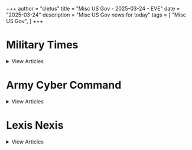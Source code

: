 +++ 
author = "cletus"
title = "Misc US Gov - 2025-03-24 - EVE"
date = "2025-03-24"
description = "Misc US Gov news for today"
tags = [
    "Misc US Gov",
]
+++

# Military Times

<details>
<summary>View Articles</summary>
<br>

<input type='checkbox' name='article_4278' value='https://www.militarytimes.com/smr/transition-guide/' /> 4278 - <a href='https://www.google.com/search?q=www.militarytimes.com+Transition+GuideOpens+in+new+window' target='_blank' rel='noopener noreferrer'>Search - </a> <a href='https://12ft.io/https://www.militarytimes.com/smr/transition-guide/' target='_blank' rel='noopener noreferrer'>Transition GuideOpens in new window</a><br>

<input type='checkbox' name='article_4279' value='https://www.militarytimes.com/smr/benefits-guide/' /> 4279 - <a href='https://www.google.com/search?q=www.militarytimes.com+Benefits+GuideOpens+in+new+window' target='_blank' rel='noopener noreferrer'>Search - </a> <a href='https://12ft.io/https://www.militarytimes.com/smr/benefits-guide/' target='_blank' rel='noopener noreferrer'>Benefits GuideOpens in new window</a><br>

<input type='checkbox' name='article_4280' value='https://www.militarytimes.com/off-duty/gearscout/' /> 4280 - <a href='https://www.google.com/search?q=www.militarytimes.com+Gear+ScoutOpens+in+new+window' target='_blank' rel='noopener noreferrer'>Search - </a> <a href='https://12ft.io/https://www.militarytimes.com/off-duty/gearscout/' target='_blank' rel='noopener noreferrer'>Gear ScoutOpens in new window</a><br>

<input type='checkbox' name='article_4281' value='https://www.militarytimes.com/m/military-times-rss-feeds/' /> 4281 - <a href='https://www.google.com/search?q=www.militarytimes.com+RSS+FeedsOpens+in+new+window' target='_blank' rel='noopener noreferrer'>Search - </a> <a href='https://12ft.io/https://www.militarytimes.com/m/military-times-rss-feeds/' target='_blank' rel='noopener noreferrer'>RSS FeedsOpens in new window</a><br>

</details>


# Army Cyber Command

<details>
<summary>View Articles</summary>
<br>

<input type='checkbox' name='article_4282' value='https://breakingdefense.com/tag/army-cyber-command/off-duty/movies-video-games' /> 4282 - <a href='https://www.google.com/search?q=breakingdefense.com+Military+Movies+%26+Video+Games' target='_blank' rel='noopener noreferrer'>Search - </a> <a href='https://12ft.io/https://breakingdefense.com/tag/army-cyber-command/off-duty/movies-video-games' target='_blank' rel='noopener noreferrer'>Military Movies & Video Games</a><br>

<input type='checkbox' name='article_4283' value='https://breakingdefense.com/tag/army-cyber-command/news/pentagon-congress/2025/03/24/top-trump-officials-accidentally-shared-war-plans-with-media/' /> 4283 - <a href='https://www.google.com/search?q=breakingdefense.com+Top+Trump+officials+accidentally+shared+war+plans+with+media' target='_blank' rel='noopener noreferrer'>Search - </a> <a href='https://12ft.io/https://breakingdefense.com/tag/army-cyber-command/news/pentagon-congress/2025/03/24/top-trump-officials-accidentally-shared-war-plans-with-media/' target='_blank' rel='noopener noreferrer'>Top Trump officials accidentally shared war plans with media</a><br>

<input type='checkbox' name='article_4284' value='https://breakingdefense.com/tag/army-cyber-command/news/your-military/2025/03/24/one-of-last-surviving-tuskegee-airmen-criticizes-trumps-dei-purge/' /> 4284 - <a href='https://www.google.com/search?q=breakingdefense.com+One+of+last+surviving+Tuskegee+Airmen+criticizes+Trump%E2%80%99s+DEI+purge' target='_blank' rel='noopener noreferrer'>Search - </a> <a href='https://12ft.io/https://breakingdefense.com/tag/army-cyber-command/news/your-military/2025/03/24/one-of-last-surviving-tuskegee-airmen-criticizes-trumps-dei-purge/' target='_blank' rel='noopener noreferrer'>One of last surviving Tuskegee Airmen criticizes Trump’s DEI purge</a><br>

<input type='checkbox' name='article_4285' value='https://breakingdefense.com/tag/army-cyber-command/news/pentagon-congress/2025/03/24/senate-democrats-plan-shadow-hearings-on-controversial-va-cuts/' /> 4285 - <a href='https://www.google.com/search?q=breakingdefense.com+Senate+Democrats+plan+%E2%80%98shadow+hearings%E2%80%99+on+controversial+VA+cuts' target='_blank' rel='noopener noreferrer'>Search - </a> <a href='https://12ft.io/https://breakingdefense.com/tag/army-cyber-command/news/pentagon-congress/2025/03/24/senate-democrats-plan-shadow-hearings-on-controversial-va-cuts/' target='_blank' rel='noopener noreferrer'>Senate Democrats plan ‘shadow hearings’ on controversial VA cuts</a><br>

<input type='checkbox' name='article_4286' value='https://breakingdefense.com/tag/army-cyber-command/news/your-navy/2025/03/24/us-navy-reiterates-social-media-limits-for-sailors-and-marines/' /> 4286 - <a href='https://www.google.com/search?q=breakingdefense.com+US+Navy+reiterates+social+media+limits+for+sailors+and+Marines' target='_blank' rel='noopener noreferrer'>Search - </a> <a href='https://12ft.io/https://breakingdefense.com/tag/army-cyber-command/news/your-navy/2025/03/24/us-navy-reiterates-social-media-limits-for-sailors-and-marines/' target='_blank' rel='noopener noreferrer'>US Navy reiterates social media limits for sailors and Marines</a><br>

<input type='checkbox' name='article_4287' value='https://breakingdefense.com/tag/army-cyber-command/global/asia-pacific/2025/03/21/pentagon-chief-to-visit-philippines-for-security-talks-envoy-says/' /> 4287 - <a href='https://www.google.com/search?q=breakingdefense.com+Pentagon+chief+to+visit+Philippines+for+security+talks%2C+envoy+says' target='_blank' rel='noopener noreferrer'>Search - </a> <a href='https://12ft.io/https://breakingdefense.com/tag/army-cyber-command/global/asia-pacific/2025/03/21/pentagon-chief-to-visit-philippines-for-security-talks-envoy-says/' target='_blank' rel='noopener noreferrer'>Pentagon chief to visit Philippines for security talks, envoy says</a><br>

<input type='checkbox' name='article_4288' value='https://breakingdefense.com/tag/army-cyber-command/opinion/2025/03/20/the-armys-body-composition-policies-must-evolve/' /> 4288 - <a href='https://www.google.com/search?q=breakingdefense.com+The+Army%E2%80%99s+body+composition+policies+must+evolve' target='_blank' rel='noopener noreferrer'>Search - </a> <a href='https://12ft.io/https://breakingdefense.com/tag/army-cyber-command/opinion/2025/03/20/the-armys-body-composition-policies-must-evolve/' target='_blank' rel='noopener noreferrer'>The Army’s body composition policies must evolve</a><br>

<input type='checkbox' name='article_4289' value='https://breakingdefense.com/tag/army-cyber-command/veterans/2025/03/21/meet-the-kids-taking-care-of-wounded-veterans/' /> 4289 - <a href='https://www.google.com/search?q=breakingdefense.com+Meet+the+kids+taking+care+of+wounded+veterans' target='_blank' rel='noopener noreferrer'>Search - </a> <a href='https://12ft.io/https://breakingdefense.com/tag/army-cyber-command/veterans/2025/03/21/meet-the-kids-taking-care-of-wounded-veterans/' target='_blank' rel='noopener noreferrer'>Meet the kids taking care of wounded veterans</a><br>

<input type='checkbox' name='article_4290' value='https://breakingdefense.com/tag/army-cyber-command/news/your-navy/2025/03/21/hegseth-beefs-up-middle-east-warship-presence-with-2-aircraft-carriers/' /> 4290 - <a href='https://www.google.com/search?q=breakingdefense.com+Hegseth+beefs+up+Middle+East+warship+presence+with+2+aircraft+carriers' target='_blank' rel='noopener noreferrer'>Search - </a> <a href='https://12ft.io/https://breakingdefense.com/tag/army-cyber-command/news/your-navy/2025/03/21/hegseth-beefs-up-middle-east-warship-presence-with-2-aircraft-carriers/' target='_blank' rel='noopener noreferrer'>Hegseth beefs up Middle East warship presence with 2 aircraft carriers</a><br>

<input type='checkbox' name='article_4291' value='https://breakingdefense.com/tag/army-cyber-command/air/2025/03/21/boeing-wins-contract-for-ngad-fighter-jet-dubbed-f-47/' /> 4291 - <a href='https://www.google.com/search?q=breakingdefense.com+Boeing+wins+contract+for+NGAD+fighter+jet%2C+dubbed+F-47' target='_blank' rel='noopener noreferrer'>Search - </a> <a href='https://12ft.io/https://breakingdefense.com/tag/army-cyber-command/air/2025/03/21/boeing-wins-contract-for-ngad-fighter-jet-dubbed-f-47/' target='_blank' rel='noopener noreferrer'>Boeing wins contract for NGAD fighter jet, dubbed F-47</a><br>

<input type='checkbox' name='article_4292' value='https://breakingdefense.com/tag/army-cyber-command/news/your-marine-corps/2025/03/21/marines-save-injured-motorcyclist-stranded-in-california-desert/' /> 4292 - <a href='https://www.google.com/search?q=breakingdefense.com+Marines+save+injured+motorcyclist+stranded+in+California+desert' target='_blank' rel='noopener noreferrer'>Search - </a> <a href='https://12ft.io/https://breakingdefense.com/tag/army-cyber-command/news/your-marine-corps/2025/03/21/marines-save-injured-motorcyclist-stranded-in-california-desert/' target='_blank' rel='noopener noreferrer'>Marines save injured motorcyclist stranded in California desert</a><br>

<input type='checkbox' name='article_4293' value='https://breakingdefense.com/tag/army-cyber-command/military-benefits-guide/' /> 4293 - <a href='https://www.google.com/search?q=breakingdefense.com+Your+2024+Military+Times+Pay+and+Benefits+Guide' target='_blank' rel='noopener noreferrer'>Search - </a> <a href='https://12ft.io/https://breakingdefense.com/tag/army-cyber-command/military-benefits-guide/' target='_blank' rel='noopener noreferrer'>Your 2024 Military Times Pay and Benefits Guide</a><br>

<input type='checkbox' name='article_4294' value='https://breakingdefense.com/tag/army-cyber-command/pay-benefits/mil-money/2024/04/02/no-snakes-in-couches-what-to-know-for-a-smooth-pcs-move-in-2024/' /> 4294 - <a href='https://www.google.com/search?q=breakingdefense.com+What+to+know+for+a+smooth+PCS+move+in+2024' target='_blank' rel='noopener noreferrer'>Search - </a> <a href='https://12ft.io/https://breakingdefense.com/tag/army-cyber-command/pay-benefits/mil-money/2024/04/02/no-snakes-in-couches-what-to-know-for-a-smooth-pcs-move-in-2024/' target='_blank' rel='noopener noreferrer'>What to know for a smooth PCS move in 2024</a><br>

<input type='checkbox' name='article_4295' value='https://breakingdefense.com/tag/army-cyber-command/news/your-military/2025/03/21/child-care-teaching-positions-safe-from-dod-civilian-hiring-freeze/' /> 4295 - <a href='https://www.google.com/search?q=breakingdefense.com+Child+care%2C+teaching+positions+safe+from+DOD+civilian+hiring+freeze' target='_blank' rel='noopener noreferrer'>Search - </a> <a href='https://12ft.io/https://breakingdefense.com/tag/army-cyber-command/news/your-military/2025/03/21/child-care-teaching-positions-safe-from-dod-civilian-hiring-freeze/' target='_blank' rel='noopener noreferrer'>Child care, teaching positions safe from DOD civilian hiring freeze</a><br>

<input type='checkbox' name='article_4296' value='https://breakingdefense.com/tag/army-cyber-command/opinion/commentary/2025/03/19/why-the-us-military-has-cared-about-climate-change-since-the-cold-war/' /> 4296 - <a href='https://www.google.com/search?q=breakingdefense.com+Why+the+US+military+has+cared+about+climate+change+since+the+Cold+War' target='_blank' rel='noopener noreferrer'>Search - </a> <a href='https://12ft.io/https://breakingdefense.com/tag/army-cyber-command/opinion/commentary/2025/03/19/why-the-us-military-has-cared-about-climate-change-since-the-cold-war/' target='_blank' rel='noopener noreferrer'>Why the US military has cared about climate change since the Cold War</a><br>

<input type='checkbox' name='article_4297' value='https://breakingdefense.com/tag/army-cyber-command/opinion/2025/03/19/joint-force-design-is-still-a-service-centric-mission/' /> 4297 - <a href='https://www.google.com/search?q=breakingdefense.com+Joint+force+design+is+still+a+service-centric+mission' target='_blank' rel='noopener noreferrer'>Search - </a> <a href='https://12ft.io/https://breakingdefense.com/tag/army-cyber-command/opinion/2025/03/19/joint-force-design-is-still-a-service-centric-mission/' target='_blank' rel='noopener noreferrer'>Joint force design is still a service-centric mission</a><br>

<input type='checkbox' name='article_4298' value='https://breakingdefense.com/tag/army-cyber-command/off-duty/military-culture/2025/03/18/the-last-of-us-part-ii-nails-combat-better-than-most-war-games/' /> 4298 - <a href='https://www.google.com/search?q=breakingdefense.com+%E2%80%98The+Last+of+Us+Part+II%E2%80%99+nails+combat+better+than+most+war+games' target='_blank' rel='noopener noreferrer'>Search - </a> <a href='https://12ft.io/https://breakingdefense.com/tag/army-cyber-command/off-duty/military-culture/2025/03/18/the-last-of-us-part-ii-nails-combat-better-than-most-war-games/' target='_blank' rel='noopener noreferrer'>‘The Last of Us Part II’ nails combat better than most war games</a><br>

<input type='checkbox' name='article_4299' value='https://breakingdefense.com/tag/army-cyber-command/news/your-military/2025/03/14/dod-schools-allowed-to-resume-athletic-events-this-weekend-after-pause/' /> 4299 - <a href='https://www.google.com/search?q=breakingdefense.com+DOD+schools+allowed+to+resume+athletic+events+this+weekend+after+pause' target='_blank' rel='noopener noreferrer'>Search - </a> <a href='https://12ft.io/https://breakingdefense.com/tag/army-cyber-command/news/your-military/2025/03/14/dod-schools-allowed-to-resume-athletic-events-this-weekend-after-pause/' target='_blank' rel='noopener noreferrer'>DOD schools allowed to resume athletic events this weekend after pause</a><br>

<input type='checkbox' name='article_4300' value='https://breakingdefense.com/tag/army-cyber-command/pay-benefits/military-benefits/health-care/2025/03/13/military-families-face-four-key-health-care-deadlines-by-march-31/' /> 4300 - <a href='https://www.google.com/search?q=breakingdefense.com+Military+families+face+four+key+health+care+deadlines+by+March+31' target='_blank' rel='noopener noreferrer'>Search - </a> <a href='https://12ft.io/https://breakingdefense.com/tag/army-cyber-command/pay-benefits/military-benefits/health-care/2025/03/13/military-families-face-four-key-health-care-deadlines-by-march-31/' target='_blank' rel='noopener noreferrer'>Military families face four key health care deadlines by March 31</a><br>

<input type='checkbox' name='article_4301' value='https://breakingdefense.com/tag/army-cyber-command/opinion/2025/03/13/peace-or-no-peace-america-can-and-should-arm-ukraine/' /> 4301 - <a href='https://www.google.com/search?q=breakingdefense.com+Peace+or+no+peace%2C+America+can+and+should+arm+Ukraine' target='_blank' rel='noopener noreferrer'>Search - </a> <a href='https://12ft.io/https://breakingdefense.com/tag/army-cyber-command/opinion/2025/03/13/peace-or-no-peace-america-can-and-should-arm-ukraine/' target='_blank' rel='noopener noreferrer'>Peace or no peace, America can and should arm Ukraine</a><br>

<input type='checkbox' name='article_4302' value='https://breakingdefense.com/tag/army-cyber-command/pay-benefits/military-benefits/2025/03/11/military-families-tell-us-about-your-household-goods-move/' /> 4302 - <a href='https://www.google.com/search?q=breakingdefense.com+Military+families%3A+Tell+us+about+your+household+goods+move' target='_blank' rel='noopener noreferrer'>Search - </a> <a href='https://12ft.io/https://breakingdefense.com/tag/army-cyber-command/pay-benefits/military-benefits/2025/03/11/military-families-tell-us-about-your-household-goods-move/' target='_blank' rel='noopener noreferrer'>Military families: Tell us about your household goods move</a><br>

<input type='checkbox' name='article_4303' value='https://breakingdefense.com/tag/army-cyber-command/opinion/2025/03/10/there-is-free-riding-among-the-us-military-services-too/' /> 4303 - <a href='https://www.google.com/search?q=breakingdefense.com+There+is+free-riding+among+the+US+military+services%2C+too' target='_blank' rel='noopener noreferrer'>Search - </a> <a href='https://12ft.io/https://breakingdefense.com/tag/army-cyber-command/opinion/2025/03/10/there-is-free-riding-among-the-us-military-services-too/' target='_blank' rel='noopener noreferrer'>There is free-riding among the US military services, too</a><br>

<input type='checkbox' name='article_4304' value='https://breakingdefense.com/tag/army-cyber-command/off-duty/military-culture/2024/12/06/life-of-pie-soldier-charged-with-loan-fraud-in-bakery-boondoggle/' /> 4304 - <a href='https://www.google.com/search?q=breakingdefense.com+Life+of+pie%3A+Soldier+charged+with+loan+fraud+in+bakery+boondoggle' target='_blank' rel='noopener noreferrer'>Search - </a> <a href='https://12ft.io/https://breakingdefense.com/tag/army-cyber-command/off-duty/military-culture/2024/12/06/life-of-pie-soldier-charged-with-loan-fraud-in-bakery-boondoggle/' target='_blank' rel='noopener noreferrer'>Life of pie: Soldier charged with loan fraud in bakery boondoggle</a><br>

<input type='checkbox' name='article_4305' value='https://breakingdefense.com/tag/army-cyber-command/news/your-military/2024/11/27/marine-lights-candles-for-romantic-hotel-surprise-sets-room-on-fire/' /> 4305 - <a href='https://www.google.com/search?q=breakingdefense.com+Marine+lights+candles+for+romantic+hotel+surprise%2C+sets+room+on+fire' target='_blank' rel='noopener noreferrer'>Search - </a> <a href='https://12ft.io/https://breakingdefense.com/tag/army-cyber-command/news/your-military/2024/11/27/marine-lights-candles-for-romantic-hotel-surprise-sets-room-on-fire/' target='_blank' rel='noopener noreferrer'>Marine lights candles for romantic hotel surprise, sets room on fire</a><br>

<input type='checkbox' name='article_4306' value='https://breakingdefense.com/tag/army-cyber-command/news/your-military/2024/09/26/did-a-us-f-22-shoot-down-a-ufo-photo-of-aerial-object-adds-to-mystery/' /> 4306 - <a href='https://www.google.com/search?q=breakingdefense.com+Did+a+US+F-22+shoot+down+a+UFO%3F+Photo+of+aerial+object+adds+to+mystery' target='_blank' rel='noopener noreferrer'>Search - </a> <a href='https://12ft.io/https://breakingdefense.com/tag/army-cyber-command/news/your-military/2024/09/26/did-a-us-f-22-shoot-down-a-ufo-photo-of-aerial-object-adds-to-mystery/' target='_blank' rel='noopener noreferrer'>Did a US F-22 shoot down a UFO? Photo of aerial object adds to mystery</a><br>

<input type='checkbox' name='article_4307' value='https://breakingdefense.com/tag/army-cyber-command/news/your-air-force/2024/08/14/air-force-falcons-unveil-glorious-afsoc-themed-football-unis/' /> 4307 - <a href='https://www.google.com/search?q=breakingdefense.com+Air+Force+Falcons+unveil+glorious+AFSOC-themed+football+unis' target='_blank' rel='noopener noreferrer'>Search - </a> <a href='https://12ft.io/https://breakingdefense.com/tag/army-cyber-command/news/your-air-force/2024/08/14/air-force-falcons-unveil-glorious-afsoc-themed-football-unis/' target='_blank' rel='noopener noreferrer'>Air Force Falcons unveil glorious AFSOC-themed football unis</a><br>

<input type='checkbox' name='article_4308' value='https://breakingdefense.com/tag/army-cyber-command/news/your-military/2024/07/11/meal-ready-to-bulk-pentagon-urged-to-add-creatine-to-mres/' /> 4308 - <a href='https://www.google.com/search?q=breakingdefense.com+Meal%2C+Ready-to-Bulk%3F+Pentagon+urged+to+add+creatine+to+MREs' target='_blank' rel='noopener noreferrer'>Search - </a> <a href='https://12ft.io/https://breakingdefense.com/tag/army-cyber-command/news/your-military/2024/07/11/meal-ready-to-bulk-pentagon-urged-to-add-creatine-to-mres/' target='_blank' rel='noopener noreferrer'>Meal, Ready-to-Bulk? Pentagon urged to add creatine to MREs</a><br>

<input type='checkbox' name='article_4309' value='https://breakingdefense.com/tag/army-cyber-command/news/your-navy/2024/06/07/good-lord-the-head-of-us-2nd-fleet-is-a-pt-stud/' /> 4309 - <a href='https://www.google.com/search?q=breakingdefense.com+Good+Lord%2C+the+head+of+U.S.+2nd+Fleet+is+a+PT+stud' target='_blank' rel='noopener noreferrer'>Search - </a> <a href='https://12ft.io/https://breakingdefense.com/tag/army-cyber-command/news/your-navy/2024/06/07/good-lord-the-head-of-us-2nd-fleet-is-a-pt-stud/' target='_blank' rel='noopener noreferrer'>Good Lord, the head of U.S. 2nd Fleet is a PT stud</a><br>

<input type='checkbox' name='article_4310' value='https://breakingdefense.com/tag/army-cyber-command/news/your-military/2024/06/06/a-personal-account-of-a-paratrooper-who-jumped-into-normandy-on-d-day/' /> 4310 - <a href='https://www.google.com/search?q=breakingdefense.com+A+personal+account+of+a+paratrooper+who+jumped+into+Normandy+on+D-Day' target='_blank' rel='noopener noreferrer'>Search - </a> <a href='https://12ft.io/https://breakingdefense.com/tag/army-cyber-command/news/your-military/2024/06/06/a-personal-account-of-a-paratrooper-who-jumped-into-normandy-on-d-day/' target='_blank' rel='noopener noreferrer'>A personal account of a paratrooper who jumped into Normandy on D-Day</a><br>

<input type='checkbox' name='article_4311' value='https://breakingdefense.com/tag/army-cyber-command/off-duty/military-culture/2024/02/22/chinese-jody-hit-with-jail-time-after-stealing-military-spouse/' /> 4311 - <a href='https://www.google.com/search?q=breakingdefense.com+Chinese+Jody+hit+with+jail+time+after+stealing+military+spouse' target='_blank' rel='noopener noreferrer'>Search - </a> <a href='https://12ft.io/https://breakingdefense.com/tag/army-cyber-command/off-duty/military-culture/2024/02/22/chinese-jody-hit-with-jail-time-after-stealing-military-spouse/' target='_blank' rel='noopener noreferrer'>Chinese Jody hit with jail time after stealing military spouse</a><br>

<input type='checkbox' name='article_4312' value='https://breakingdefense.com/tag/army-cyber-command/news/your-military/2024/02/20/chatgpt-val-sailor-claims-ai-helped-write-annual-performance-eval/' /> 4312 - <a href='https://www.google.com/search?q=breakingdefense.com+ChatGPT-val%3A+Sailor+claims+AI+helped+write+annual+performance+eval' target='_blank' rel='noopener noreferrer'>Search - </a> <a href='https://12ft.io/https://breakingdefense.com/tag/army-cyber-command/news/your-military/2024/02/20/chatgpt-val-sailor-claims-ai-helped-write-annual-performance-eval/' target='_blank' rel='noopener noreferrer'>ChatGPT-val: Sailor claims AI helped write annual performance eval</a><br>

<input type='checkbox' name='article_4313' value='https://breakingdefense.com/tag/army-cyber-command/off-duty/military-culture/2024/01/30/passenger-absolved-of-in-flight-bomb-hoax-that-prompted-f-18-response/' /> 4313 - <a href='https://www.google.com/search?q=breakingdefense.com+Passenger+absolved+of+in-flight+bomb+hoax+that+prompted+F-18+response' target='_blank' rel='noopener noreferrer'>Search - </a> <a href='https://12ft.io/https://breakingdefense.com/tag/army-cyber-command/off-duty/military-culture/2024/01/30/passenger-absolved-of-in-flight-bomb-hoax-that-prompted-f-18-response/' target='_blank' rel='noopener noreferrer'>Passenger absolved of in-flight bomb hoax that prompted F-18 response</a><br>

<input type='checkbox' name='article_4314' value='https://breakingdefense.com/tag/army-cyber-command/video/2025/03/21/whats-the-future-of-veterans-care-defense-news-weekly-full-episode-32125/' /> 4314 - <a href='https://www.google.com/search?q=breakingdefense.com+What%E2%80%99s+the+future+of+veterans+care%3F+%7C+Defense+News+Weekly+Full+Episode+3.21.25' target='_blank' rel='noopener noreferrer'>Search - </a> <a href='https://12ft.io/https://breakingdefense.com/tag/army-cyber-command/video/2025/03/21/whats-the-future-of-veterans-care-defense-news-weekly-full-episode-32125/' target='_blank' rel='noopener noreferrer'>What’s the future of veterans care? | Defense News Weekly Full Episode 3.21.25</a><br>

<input type='checkbox' name='article_4315' value='https://breakingdefense.com/tag/army-cyber-command/video/2025/03/21/in-times-of-change-how-should-the-va-move-ahead-an-expert-weighs-in/' /> 4315 - <a href='https://www.google.com/search?q=breakingdefense.com+In+times+of+change%2C+how+should+the+VA+move+ahead%3F+An+expert+weighs+in.' target='_blank' rel='noopener noreferrer'>Search - </a> <a href='https://12ft.io/https://breakingdefense.com/tag/army-cyber-command/video/2025/03/21/in-times-of-change-how-should-the-va-move-ahead-an-expert-weighs-in/' target='_blank' rel='noopener noreferrer'>In times of change, how should the VA move ahead? An expert weighs in.</a><br>

<input type='checkbox' name='article_4316' value='https://breakingdefense.com/tag/army-cyber-command/video/2025/03/21/long-term-care-for-vets-is-a-pressing-issue-how-should-it-change-going-forward/' /> 4316 - <a href='https://www.google.com/search?q=breakingdefense.com+Long-term+care+for+vets+is+a+pressing+issue+%E2%80%94+how+should+it+change+going+forward%3F' target='_blank' rel='noopener noreferrer'>Search - </a> <a href='https://12ft.io/https://breakingdefense.com/tag/army-cyber-command/video/2025/03/21/long-term-care-for-vets-is-a-pressing-issue-how-should-it-change-going-forward/' target='_blank' rel='noopener noreferrer'>Long-term care for vets is a pressing issue — how should it change going forward?</a><br>

<input type='checkbox' name='article_4317' value='https://breakingdefense.com/tag/army-cyber-command/video/2025/03/21/should-the-va-increase-its-budget-in-coming-years/' /> 4317 - <a href='https://www.google.com/search?q=breakingdefense.com+Should+the+VA+increase+its+budget+in+coming+years%3F' target='_blank' rel='noopener noreferrer'>Search - </a> <a href='https://12ft.io/https://breakingdefense.com/tag/army-cyber-command/video/2025/03/21/should-the-va-increase-its-budget-in-coming-years/' target='_blank' rel='noopener noreferrer'>Should the VA increase its budget in coming years?</a><br>

<input type='checkbox' name='article_4318' value='https://breakingdefense.com/tag/army-cyber-command/video/2025/03/14/despite-being-gravely-wounded-this-ranger-refused-to-leave-his-men-in-the-vietnamese-jungle/' /> 4318 - <a href='https://www.google.com/search?q=breakingdefense.com+Despite+being+gravely+wounded%2C+this+Ranger+refused+to+leave+his+men+in+the+Vietnamese+jungle' target='_blank' rel='noopener noreferrer'>Search - </a> <a href='https://12ft.io/https://breakingdefense.com/tag/army-cyber-command/video/2025/03/14/despite-being-gravely-wounded-this-ranger-refused-to-leave-his-men-in-the-vietnamese-jungle/' target='_blank' rel='noopener noreferrer'>Despite being gravely wounded, this Ranger refused to leave his men in the Vietnamese jungle</a><br>

<input type='checkbox' name='article_4319' value='https://breakingdefense.com/tag/army-cyber-command/video/2025/03/14/troops-quality-of-life-improvements-defense-news-weekly-full-episode-31525/' /> 4319 - <a href='https://www.google.com/search?q=breakingdefense.com+Troops%E2%80%99+quality+of+life+improvements%3F+%7C+Defense+News+Weekly+Full+Episode+3.15.25' target='_blank' rel='noopener noreferrer'>Search - </a> <a href='https://12ft.io/https://breakingdefense.com/tag/army-cyber-command/video/2025/03/14/troops-quality-of-life-improvements-defense-news-weekly-full-episode-31525/' target='_blank' rel='noopener noreferrer'>Troops’ quality of life improvements? | Defense News Weekly Full Episode 3.15.25</a><br>

<input type='checkbox' name='article_4320' value='https://breakingdefense.com/tag/army-cyber-command/news/your-military/2025/03/21/why-navy-destroyers-are-being-sent-to-the-southern-border-mission/' /> 4320 - <a href='https://www.google.com/search?q=breakingdefense.com+Why+Navy+destroyers+are+being+sent+to+the+southern+border+mission' target='_blank' rel='noopener noreferrer'>Search - </a> <a href='https://12ft.io/https://breakingdefense.com/tag/army-cyber-command/news/your-military/2025/03/21/why-navy-destroyers-are-being-sent-to-the-southern-border-mission/' target='_blank' rel='noopener noreferrer'>Why Navy destroyers are being sent to the southern border mission</a><br>

<input type='checkbox' name='article_4321' value='https://breakingdefense.com/tag/army-cyber-command/news/your-army/2025/03/20/army-unveils-new-mariner-and-mountaineer-badges/' /> 4321 - <a href='https://www.google.com/search?q=breakingdefense.com+Army+unveils+new+Mariner+and+Mountaineer+Badges' target='_blank' rel='noopener noreferrer'>Search - </a> <a href='https://12ft.io/https://breakingdefense.com/tag/army-cyber-command/news/your-army/2025/03/20/army-unveils-new-mariner-and-mountaineer-badges/' target='_blank' rel='noopener noreferrer'>Army unveils new Mariner and Mountaineer Badges</a><br>

<input type='checkbox' name='article_4322' value='https://breakingdefense.com/tag/army-cyber-command/digital-show-dailies/global-force-symposium/2025/03/20/gop-lawmakers-suggest-dod-cut-climate-change-initiatives-from-budget/' /> 4322 - <a href='https://www.google.com/search?q=breakingdefense.com+GOP+lawmakers+suggest+DOD+cut+climate+change+initiatives+from+budget' target='_blank' rel='noopener noreferrer'>Search - </a> <a href='https://12ft.io/https://breakingdefense.com/tag/army-cyber-command/digital-show-dailies/global-force-symposium/2025/03/20/gop-lawmakers-suggest-dod-cut-climate-change-initiatives-from-budget/' target='_blank' rel='noopener noreferrer'>GOP lawmakers suggest DOD cut climate change initiatives from budget</a><br>

<input type='checkbox' name='article_4323' value='https://breakingdefense.com/tag/army-cyber-command/news/pentagon-congress/2025/03/20/pentagon-reviewing-plans-to-cut-troops-handling-migrants-at-guantanamo/' /> 4323 - <a href='https://www.google.com/search?q=breakingdefense.com+Pentagon+reviewing+plans+to+cut+troops+handling+migrants+at+Guantanamo' target='_blank' rel='noopener noreferrer'>Search - </a> <a href='https://12ft.io/https://breakingdefense.com/tag/army-cyber-command/news/pentagon-congress/2025/03/20/pentagon-reviewing-plans-to-cut-troops-handling-migrants-at-guantanamo/' target='_blank' rel='noopener noreferrer'>Pentagon reviewing plans to cut troops handling migrants at Guantanamo</a><br>

<input type='checkbox' name='article_4324' value='https://breakingdefense.com/tag/army-cyber-command/news/pentagon-congress/2025/03/20/gop-leaders-warn-trump-not-to-abandon-nato-post-pacific-buildup-plans/' /> 4324 - <a href='https://www.google.com/search?q=breakingdefense.com+GOP+leaders+warn+Trump+not+to+abandon+NATO+post%2C+Pacific+buildup+plans' target='_blank' rel='noopener noreferrer'>Search - </a> <a href='https://12ft.io/https://breakingdefense.com/tag/army-cyber-command/news/pentagon-congress/2025/03/20/gop-leaders-warn-trump-not-to-abandon-nato-post-pacific-buildup-plans/' target='_blank' rel='noopener noreferrer'>GOP leaders warn Trump not to abandon NATO post, Pacific buildup plans</a><br>

<input type='checkbox' name='article_4325' value='https://breakingdefense.com/tag/army-cyber-command/news/your-air-force/2025/03/19/air-force-monitoring-bases-for-compliance-with-dei-executive-orders/' /> 4325 - <a href='https://www.google.com/search?q=breakingdefense.com+Air+Force+monitoring+bases+for+compliance+with+DEI+executive+orders' target='_blank' rel='noopener noreferrer'>Search - </a> <a href='https://12ft.io/https://breakingdefense.com/tag/army-cyber-command/news/your-air-force/2025/03/19/air-force-monitoring-bases-for-compliance-with-dei-executive-orders/' target='_blank' rel='noopener noreferrer'>Air Force monitoring bases for compliance with DEI executive orders</a><br>

<input type='checkbox' name='article_4326' value='https://breakingdefense.com/tag/army-cyber-command/news/your-military/2025/03/19/judge-blocks-trump-order-banning-trans-troops-from-military-service/' /> 4326 - <a href='https://www.google.com/search?q=breakingdefense.com+Judge+blocks+Trump+order+banning+trans+troops+from+military+service' target='_blank' rel='noopener noreferrer'>Search - </a> <a href='https://12ft.io/https://breakingdefense.com/tag/army-cyber-command/news/your-military/2025/03/19/judge-blocks-trump-order-banning-trans-troops-from-military-service/' target='_blank' rel='noopener noreferrer'>Judge blocks Trump order banning trans troops from military service</a><br>

<input type='checkbox' name='article_4327' value='https://breakingdefense.com/tag/army-cyber-command/global/europe/2025/03/19/ukraine-claims-to-have-fielded-a-drone-killing-laser-weapon/' /> 4327 - <a href='https://www.google.com/search?q=breakingdefense.com+Ukraine+claims+to+have+fielded+a+drone-killing+laser+weapon' target='_blank' rel='noopener noreferrer'>Search - </a> <a href='https://12ft.io/https://breakingdefense.com/tag/army-cyber-command/global/europe/2025/03/19/ukraine-claims-to-have-fielded-a-drone-killing-laser-weapon/' target='_blank' rel='noopener noreferrer'>Ukraine claims to have fielded a drone-killing laser weapon</a><br>

<input type='checkbox' name='article_4328' value='https://breakingdefense.com/tag/army-cyber-command/space/2025/03/18/china-demonstrated-satellite-dogfighting-space-force-general-says/' /> 4328 - <a href='https://www.google.com/search?q=breakingdefense.com+China+demonstrated+%E2%80%98satellite+dogfighting%2C%E2%80%99+Space+Force+general+says' target='_blank' rel='noopener noreferrer'>Search - </a> <a href='https://12ft.io/https://breakingdefense.com/tag/army-cyber-command/space/2025/03/18/china-demonstrated-satellite-dogfighting-space-force-general-says/' target='_blank' rel='noopener noreferrer'>China demonstrated ‘satellite dogfighting,’ Space Force general says</a><br>

<input type='checkbox' name='article_4329' value='https://breakingdefense.com/tag/army-cyber-command/news/pentagon-congress/2025/03/18/almost-21000-dod-employees-approved-to-resign-amid-workforce-cuts/' /> 4329 - <a href='https://www.google.com/search?q=breakingdefense.com+Almost+21%2C000+DOD+employees+approved+to+resign+amid+workforce+cuts' target='_blank' rel='noopener noreferrer'>Search - </a> <a href='https://12ft.io/https://breakingdefense.com/tag/army-cyber-command/news/pentagon-congress/2025/03/18/almost-21000-dod-employees-approved-to-resign-amid-workforce-cuts/' target='_blank' rel='noopener noreferrer'>Almost 21,000 DOD employees approved to resign amid workforce cuts</a><br>

<input type='checkbox' name='article_4330' value='https://breakingdefense.com/tag/army-cyber-command/news/your-military/2025/03/17/dod-commits-98-million-to-study-psychedelics-for-active-duty-troops/' /> 4330 - <a href='https://www.google.com/search?q=breakingdefense.com+DOD+commits+%249.8+million+to+study+psychedelics+for+active-duty+troops' target='_blank' rel='noopener noreferrer'>Search - </a> <a href='https://12ft.io/https://breakingdefense.com/tag/army-cyber-command/news/your-military/2025/03/17/dod-commits-98-million-to-study-psychedelics-for-active-duty-troops/' target='_blank' rel='noopener noreferrer'>DOD commits $9.8 million to study psychedelics for active-duty troops</a><br>

<input type='checkbox' name='article_4331' value='https://breakingdefense.com/tag/army-cyber-command/news/pentagon-congress/2019/02/27/trumps-lawyer-no-basis-for-presidents-medical-deferment-from-vietnam/' /> 4331 - <a href='https://www.google.com/search?q=breakingdefense.com+Trump+made+up+injury+to+dodge+Vietnam+service%2C+his+former+lawyer+testifies' target='_blank' rel='noopener noreferrer'>Search - </a> <a href='https://12ft.io/https://breakingdefense.com/tag/army-cyber-command/news/pentagon-congress/2019/02/27/trumps-lawyer-no-basis-for-presidents-medical-deferment-from-vietnam/' target='_blank' rel='noopener noreferrer'>Trump made up injury to dodge Vietnam service, his former lawyer testifies</a><br>

<input type='checkbox' name='article_4332' value='https://breakingdefense.com/tag/army-cyber-command/feature/SECDEFHegseth' /> 4332 - <a href='https://www.google.com/search?q=breakingdefense.com+SECRETARY+OF+DEFENSE+PETE+HEGSETH' target='_blank' rel='noopener noreferrer'>Search - </a> <a href='https://12ft.io/https://breakingdefense.com/tag/army-cyber-command/feature/SECDEFHegseth' target='_blank' rel='noopener noreferrer'>SECRETARY OF DEFENSE PETE HEGSETH</a><br>

</details>


# Lexis Nexis

<details>
<summary>View Articles</summary>
<br>

<input type='checkbox' name='article_4333' value='https://www.lexisnexis.com/community/insights/legal/b/thought-leadership/posts/rupp-pfalzgraf-drives-10-increase-in-case-workload-by-adopting-lexis-ai' /> 4333 - <a href='https://www.google.com/search?q=www.lexisnexis.com+Rupp+Pfalzgraf+Drives+10%25+Increase+in+Case+Workload+by+Adopting+Lexis%2B+AI' target='_blank' rel='noopener noreferrer'>Search - </a> <a href='https://12ft.io/https://www.lexisnexis.com/community/insights/legal/b/thought-leadership/posts/rupp-pfalzgraf-drives-10-increase-in-case-workload-by-adopting-lexis-ai' target='_blank' rel='noopener noreferrer'>Rupp Pfalzgraf Drives 10% Increase in Case Workload by Adopting Lexis+ AI</a><br>

<input type='checkbox' name='article_4334' value='https://www.lexisnexis.com/community/insights/legal/b/practical-guidance/posts/revolutionize-your-practice-the-power-of-km-and-ai-in-law-firms' /> 4334 - <a href='https://www.google.com/search?q=www.lexisnexis.com+Revolutionize+Your+Practice%3A+The+Power+of+KM+and+AI+in+Law+F...' target='_blank' rel='noopener noreferrer'>Search - </a> <a href='https://12ft.io/https://www.lexisnexis.com/community/insights/legal/b/practical-guidance/posts/revolutionize-your-practice-the-power-of-km-and-ai-in-law-firms' target='_blank' rel='noopener noreferrer'>Revolutionize Your Practice: The Power of KM and AI in Law F...</a><br>

<input type='checkbox' name='article_4335' value='https://www.lexisnexis.com/community/insights/legal/b/thought-leadership/posts/essential-strategies-for-in-house-counsel-navigating-upcoming-h-1b-visa-program-changes' /> 4335 - <a href='https://www.google.com/search?q=www.lexisnexis.com+Essential+Strategies+for+In-House+Counsel%3A+Navigating+Upcoming...' target='_blank' rel='noopener noreferrer'>Search - </a> <a href='https://12ft.io/https://www.lexisnexis.com/community/insights/legal/b/thought-leadership/posts/essential-strategies-for-in-house-counsel-navigating-upcoming-h-1b-visa-program-changes' target='_blank' rel='noopener noreferrer'>Essential Strategies for In-House Counsel: Navigating Upcoming...</a><br>

<input type='checkbox' name='article_4336' value='https://www.lexisnexis.com/community/insights/legal/b/thought-leadership/posts/5-things-litigators-should-look-for-in-a-legal-research-tool' /> 4336 - <a href='https://www.google.com/search?q=www.lexisnexis.com+5+Things+Litigators+Should+Look+for+in+a+Legal+Research+Tool' target='_blank' rel='noopener noreferrer'>Search - </a> <a href='https://12ft.io/https://www.lexisnexis.com/community/insights/legal/b/thought-leadership/posts/5-things-litigators-should-look-for-in-a-legal-research-tool' target='_blank' rel='noopener noreferrer'>5 Things Litigators Should Look for in a Legal Research Tool</a><br>

<input type='checkbox' name='article_4337' value='https://www.lexisnexis.com/community/insights/legal/b/product-announcement/posts/the-next-chapter-in-legal-tech-innovation-introducing-protege' /> 4337 - <a href='https://www.google.com/search?q=www.lexisnexis.com+The+Next+Chapter+in+Legal+Tech+Innovation%3A+Introducing+Prot%C3%A9g%C3%A9...' target='_blank' rel='noopener noreferrer'>Search - </a> <a href='https://12ft.io/https://www.lexisnexis.com/community/insights/legal/b/product-announcement/posts/the-next-chapter-in-legal-tech-innovation-introducing-protege' target='_blank' rel='noopener noreferrer'>The Next Chapter in Legal Tech Innovation: Introducing Protégé...</a><br>

<input type='checkbox' name='article_4338' value='https://www.lexisnexis.com/community/insights/legal/b/practical-guidance/posts/the-revival-of-the-robinson-patman-act' /> 4338 - <a href='https://www.google.com/search?q=www.lexisnexis.com+The+Revival+of+the+Robinson-Patman+Act' target='_blank' rel='noopener noreferrer'>Search - </a> <a href='https://12ft.io/https://www.lexisnexis.com/community/insights/legal/b/practical-guidance/posts/the-revival-of-the-robinson-patman-act' target='_blank' rel='noopener noreferrer'>The Revival of the Robinson-Patman Act</a><br>

<input type='checkbox' name='article_4339' value='https://www.lexisnexis.com/community/insights/legal/b/product-announcement/posts/introducing-labor-employment-arbitration-visuals-on-lexis' /> 4339 - <a href='https://www.google.com/search?q=www.lexisnexis.com+Introducing+Labor+%26+Employment+Arbitration+Visuals+on+Lexis%2B' target='_blank' rel='noopener noreferrer'>Search - </a> <a href='https://12ft.io/https://www.lexisnexis.com/community/insights/legal/b/product-announcement/posts/introducing-labor-employment-arbitration-visuals-on-lexis' target='_blank' rel='noopener noreferrer'>Introducing Labor & Employment Arbitration Visuals on Lexis+</a><br>

<input type='checkbox' name='article_4340' value='https://www.lexisnexis.com/community/insights/legal/b/product-features/posts/how-lexis-ai-delivers-hallucination-free-linked-legal-citations' /> 4340 - <a href='https://www.google.com/search?q=www.lexisnexis.com+How+Lexis%2B+AI+Delivers+%22Hallucination-Free%22+Linked...' target='_blank' rel='noopener noreferrer'>Search - </a> <a href='https://12ft.io/https://www.lexisnexis.com/community/insights/legal/b/product-features/posts/how-lexis-ai-delivers-hallucination-free-linked-legal-citations' target='_blank' rel='noopener noreferrer'>How Lexis+ AI Delivers "Hallucination-Free" Linked...</a><br>

<input type='checkbox' name='article_4341' value='https://www.lexisnexis.com/community/insights/legal/b/industry-awareness/posts/launch-of-lexisnexis-protege-for-lexis-ai-stirs-up-buzz-at-iltacon-2024' /> 4341 - <a href='https://www.google.com/search?q=www.lexisnexis.com+Launch+of+LexisNexis+Prot%C3%A9g%C3%A9+for+Lexis%2B+AI+Stirs+Up+Buzz+at+ILTACON+2024' target='_blank' rel='noopener noreferrer'>Search - </a> <a href='https://12ft.io/https://www.lexisnexis.com/community/insights/legal/b/industry-awareness/posts/launch-of-lexisnexis-protege-for-lexis-ai-stirs-up-buzz-at-iltacon-2024' target='_blank' rel='noopener noreferrer'>Launch of LexisNexis Protégé for Lexis+ AI Stirs Up Buzz at ILTACON 2024</a><br>

<input type='checkbox' name='article_4342' value='https://www.lexisnexis.com/community/insights/legal/b/product-features/posts/lexisnexis-counsellink-wins-contract-lifecycle-management-platform-of-the-year-in-2024-legaltech-breakthrough-awards-program' /> 4342 - <a href='https://www.google.com/search?q=www.lexisnexis.com+LexisNexis%C2%AE+CounselLink%2B%E2%84%A2+Wins+%22Contract+Lifecycle+Management...LexisNexis%C2%AE+CounselLink%2B%E2%84%A2+has+been+honored+with+the+prestigious+title+of+%22Contract+Lifecycle+Management+Platform+of+the+Year%22+in+the+2024+LegalTech+Breakthrough+Awards.+This+recognition...' target='_blank' rel='noopener noreferrer'>Search - </a> <a href='https://12ft.io/https://www.lexisnexis.com/community/insights/legal/b/product-features/posts/lexisnexis-counsellink-wins-contract-lifecycle-management-platform-of-the-year-in-2024-legaltech-breakthrough-awards-program' target='_blank' rel='noopener noreferrer'>LexisNexis® CounselLink+™ Wins "Contract Lifecycle Management...LexisNexis® CounselLink+™ has been honored with the prestigious title of "Contract Lifecycle Management Platform of the Year" in the 2024 LegalTech Breakthrough Awards. This recognition...</a><br>

<input type='checkbox' name='article_4343' value='https://www.lexisnexis.com/community/insights/legal/b/product-features/posts/create-first-drafts-of-legal-documents-in-minutes-by-answering-a-few-questions-from-lexis-automated-templates' /> 4343 - <a href='https://www.google.com/search?q=www.lexisnexis.com+Create+First+Drafts+of+Legal+Documents+in+Minutes+by+Answering...By%3A+LexisNexis+Practical+Guidance+%0A+Every+lawyer+has+experienced+the+frustration+of+managing+a+seemingly+endless+stream+of+legal+documents%2C+in+which+they+are+stuck+manually+drafting+one+document+at+a+time...' target='_blank' rel='noopener noreferrer'>Search - </a> <a href='https://12ft.io/https://www.lexisnexis.com/community/insights/legal/b/product-features/posts/create-first-drafts-of-legal-documents-in-minutes-by-answering-a-few-questions-from-lexis-automated-templates' target='_blank' rel='noopener noreferrer'>Create First Drafts of Legal Documents in Minutes by Answering...By: LexisNexis Practical Guidance 
 Every lawyer has experienced the frustration of managing a seemingly endless stream of legal documents, in which they are stuck manually drafting one document at a time...</a><br>

<input type='checkbox' name='article_4344' value='https://www.lexisnexis.com/community/insights/legal/b/product-features/posts/data-driven-insights-the-key-to-winning-cases' /> 4344 - <a href='https://www.google.com/search?q=www.lexisnexis.com+Data-Driven+Insights%3A+The+Key+to+Winning+CasesBy+Madison+Johnson%2C+Esq.+%7C+Marketing+Manager+%0A+Legal+analytics+has+now+become+table+stakes+for+litigation%2C+with+roughly+seven+in+10+legal+professionals+at+law+firms+of+various+sizes+using+them+in+2024...' target='_blank' rel='noopener noreferrer'>Search - </a> <a href='https://12ft.io/https://www.lexisnexis.com/community/insights/legal/b/product-features/posts/data-driven-insights-the-key-to-winning-cases' target='_blank' rel='noopener noreferrer'>Data-Driven Insights: The Key to Winning CasesBy Madison Johnson, Esq. | Marketing Manager 
 Legal analytics has now become table stakes for litigation, with roughly seven in 10 legal professionals at law firms of various sizes using them in 2024...</a><br>

<input type='checkbox' name='article_4345' value='https://www.lexisnexis.com/community/insights/legal/b/product-features/posts/5-ways-law-firms-will-benefit-from-lexisnexis-integration-with-infodash' /> 4345 - <a href='https://www.google.com/search?q=www.lexisnexis.com+5+Ways+Law+Firms+Will+Benefit+from+LexisNexis+Integration+with...By%3A+LexisNexis+%0A+An+important+collaboration+was+announced+this+month+that+represents+a+step+forward+in+legal+information+integration%2C+allowing+law+firms+to+leverage+external+data+more+effectively+alongside...' target='_blank' rel='noopener noreferrer'>Search - </a> <a href='https://12ft.io/https://www.lexisnexis.com/community/insights/legal/b/product-features/posts/5-ways-law-firms-will-benefit-from-lexisnexis-integration-with-infodash' target='_blank' rel='noopener noreferrer'>5 Ways Law Firms Will Benefit from LexisNexis Integration with...By: LexisNexis 
 An important collaboration was announced this month that represents a step forward in legal information integration, allowing law firms to leverage external data more effectively alongside...</a><br>

<input type='checkbox' name='article_4346' value='https://www.lexisnexis.com/community/insights/legal/b/product-features/posts/obtain-fast-insights-into-complex-legal-issues-with-legal-ai-summarization-tool' /> 4346 - <a href='https://www.google.com/search?q=www.lexisnexis.com+Obtain+Fast+Insights+into+Complex+Legal+Issues+with+Legal+AI...By%3A+Liz+Christman+%0A+The+practice+of+law+revolves+around+the+interpretation+of+complex+documents%2C+which+can+be+tedious+and+time-consuming.+But+what+if+there+was+a+tool+that+could+quickly+summarize+these...' target='_blank' rel='noopener noreferrer'>Search - </a> <a href='https://12ft.io/https://www.lexisnexis.com/community/insights/legal/b/product-features/posts/obtain-fast-insights-into-complex-legal-issues-with-legal-ai-summarization-tool' target='_blank' rel='noopener noreferrer'>Obtain Fast Insights into Complex Legal Issues with Legal AI...By: Liz Christman 
 The practice of law revolves around the interpretation of complex documents, which can be tedious and time-consuming. But what if there was a tool that could quickly summarize these...</a><br>

<input type='checkbox' name='article_4347' value='https://www.lexisnexis.com/community/insights/legal/b/product-features/posts/4-tips-for-improving-your-legal-searches-with-generative-engines' /> 4347 - <a href='https://www.google.com/search?q=www.lexisnexis.com+4+Tips+for+Improving+Your+Legal+Searches+with+Generative+Eng...By+Jennifer+Belz+%0A+The+emergence+of+generative+engines+%E2%80%94+a+new+wave+of+generative+artificial+intelligence+%28Gen+AI%29+%E2%80%94+is+poised+to+revolutionize+the+way+lawyers+approach+legal+research.+But...' target='_blank' rel='noopener noreferrer'>Search - </a> <a href='https://12ft.io/https://www.lexisnexis.com/community/insights/legal/b/product-features/posts/4-tips-for-improving-your-legal-searches-with-generative-engines' target='_blank' rel='noopener noreferrer'>4 Tips for Improving Your Legal Searches with Generative Eng...By Jennifer Belz 
 The emergence of generative engines — a new wave of generative artificial intelligence (Gen AI) — is poised to revolutionize the way lawyers approach legal research. But...</a><br>

<input type='checkbox' name='article_4348' value='https://www.lexisnexis.com/community/insights/legal/b/product-features/posts/how-to-extract-and-analyze-legal-documents-with-gen-ai' /> 4348 - <a href='https://www.google.com/search?q=www.lexisnexis.com+How+to+Extract+and+Analyze+Legal+Documents+with+Gen+AIBy+Jake+Nelson+%0A+Legal+professionals+continue+to+dive+into+the+brave+new+world+of+generative+artificial+intelligence+%28Gen+AI%29+to+explore+possible+use+cases+for+this+exciting+new+technology.+For+those+practicing...' target='_blank' rel='noopener noreferrer'>Search - </a> <a href='https://12ft.io/https://www.lexisnexis.com/community/insights/legal/b/product-features/posts/how-to-extract-and-analyze-legal-documents-with-gen-ai' target='_blank' rel='noopener noreferrer'>How to Extract and Analyze Legal Documents with Gen AIBy Jake Nelson 
 Legal professionals continue to dive into the brave new world of generative artificial intelligence (Gen AI) to explore possible use cases for this exciting new technology. For those practicing...</a><br>

<input type='checkbox' name='article_4349' value='https://www.lexisnexis.com/community/insights/legal/b/product-features/posts/how-lexis-ai-can-help-you-write-legal-memos-faster' /> 4349 - <a href='https://www.google.com/search?q=www.lexisnexis.com+How+Lexis%2B+AI+Can+Help+You+Write+Legal+Memos+FasterBy+Jake+Nelson+%0A+One+of+the+foundations+of+the+practice+of+law+is+the+legal+memorandum.+Legal+memos+provide+an+objective+summary+and+analysis+of+relevant+legal+principles%2C+statutes%2C+regulations%2C+case+law...' target='_blank' rel='noopener noreferrer'>Search - </a> <a href='https://12ft.io/https://www.lexisnexis.com/community/insights/legal/b/product-features/posts/how-lexis-ai-can-help-you-write-legal-memos-faster' target='_blank' rel='noopener noreferrer'>How Lexis+ AI Can Help You Write Legal Memos FasterBy Jake Nelson 
 One of the foundations of the practice of law is the legal memorandum. Legal memos provide an objective summary and analysis of relevant legal principles, statutes, regulations, case law...</a><br>

<input type='checkbox' name='article_4350' value='https://www.lexisnexis.com/community/insights/legal/b/product-features/posts/lexisnexis-rolls-out-free-access-to-lexis-ai-for-law-students' /> 4350 - <a href='https://www.google.com/search?q=www.lexisnexis.com+LexisNexis+Rolls+Out+Free+Access+To+Lexis%2B+AI+For+Law+Studen...By+Carolyn+Bach+%7C+Sr.+Manager%2C+Faculty+and+Knowledge+%26+Research+Program+%0A+A+recent+survey+of+law+school+librarians+and+legal+technology+professors+found+that+78%25+of+law+school+faculty+have+plans+to...' target='_blank' rel='noopener noreferrer'>Search - </a> <a href='https://12ft.io/https://www.lexisnexis.com/community/insights/legal/b/product-features/posts/lexisnexis-rolls-out-free-access-to-lexis-ai-for-law-students' target='_blank' rel='noopener noreferrer'>LexisNexis Rolls Out Free Access To Lexis+ AI For Law Studen...By Carolyn Bach | Sr. Manager, Faculty and Knowledge & Research Program 
 A recent survey of law school librarians and legal technology professors found that 78% of law school faculty have plans to...</a><br>

</details>

